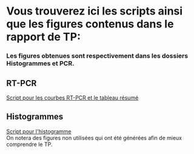 # Vous trouverez ici les scripts ainsi que les figures contenus dans le rapport de TP: 
### Les figures obtenues sont respectivement dans les dossiers Histogrammes et PCR.  
## RT-PCR
[Script pour les courbes RT-PCR et le tableau résumé](https://github.com/crakshay1/2025-NGF/blob/main/PCR/courbes.R)

## Histogrammes
[Script pour l'histogramme](https://github.com/crakshay1/2025-NGF/blob/main/Histogrammes/Histo_Regu_Tah_Les_Prouveurs.R)  
On notera des figures non utilisées qui ont été générées afin de mieux comprendre le TP.
